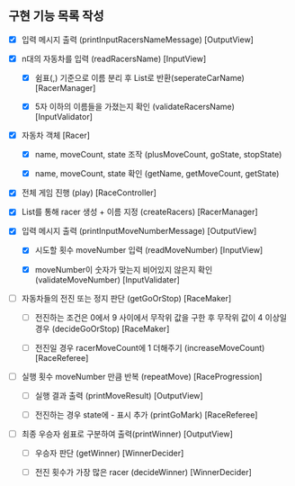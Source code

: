 ## 구현 기능 목록 작성

- [x] 입력 메시지 출력 (printInputRacersNameMessage) [OutputView]


- [x] n대의 자동차를 입력 (readRacersName) [InputView]

  - [x] 쉼표(,) 기준으로 이름 분리 후 List로 반환(seperateCarName) [RacerManager]

  - [x] 5자 이하의 이름들을 가졌는지 확인 (validateRacersName) [InputValidator]


- [x] 자동차 객체 [Racer]

  - [x] name, moveCount, state 조작 (plusMoveCount, goState, stopState)

  - [x] name, moveCount, state 확인 (getName, getMoveCount, getState)


- [x] 전체 게임 진행 (play) [RaceController]

- [x] List를 통해 racer 생성 + 이름 지정 (createRacers) [RacerManager]


- [x] 입력 메시지 출력 (printInputMoveNumberMessage) [OutputView]

  - [x] 시도할 횟수 moveNumber 입력 (readMoveNumber) [InputView]

  - [x] moveNumber이 숫자가 맞는지 비어있지 않은지 확인 (validateMoveNumber) [InputValidater]


- [ ] 자동차들의 전진 또는 정지 판단 (getGoOrStop) [RaceMaker]

  - [ ] 전진하는 조건은 0에서 9 사이에서 무작위 값을 구한 후 무작위 값이 4 이상일 경우 (decideGoOrStop) [RaceMaker]

  - [ ] 전진일 경우 racerMoveCount에 1 더해주기 (increaseMoveCount) [RaceReferee]


- [ ] 실행 횟수 moveNumber 만큼 반복 (repeatMove) [RaceProgression]

  - [ ] 실행 결과 출력 (printMoveResult) [OutputView]

  - [ ] 전진하는 경우 state에 - 표시 추가 (printGoMark) [RaceReferee]


- [ ] 최종 우승자 쉼표로 구분하여 출력(printWinner) [OutputView]

  - [ ] 우승자 판단 (getWinner) [WinnerDecider]

  - [ ] 전진 횟수가 가장 많은 racer (decideWinner) [WinnerDecider]